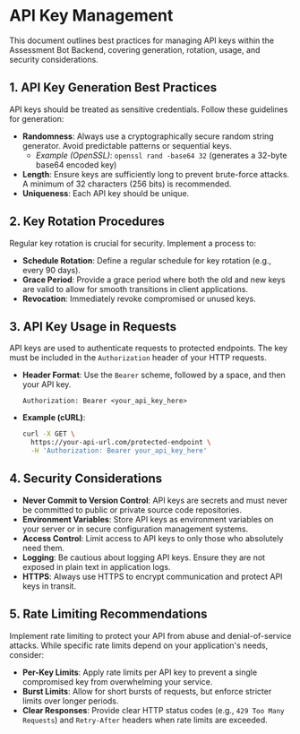 # API Key Management

This document outlines best practices for managing API keys within the Assessment Bot Backend, covering generation, rotation, usage, and security considerations.

## 1. API Key Generation Best Practices

API keys should be treated as sensitive credentials. Follow these guidelines for generation:

- **Randomness**: Always use a cryptographically secure random string generator. Avoid predictable patterns or sequential keys.
  - _Example (OpenSSL)_: `openssl rand -base64 32` (generates a 32-byte base64 encoded key)
- **Length**: Ensure keys are sufficiently long to prevent brute-force attacks. A minimum of 32 characters (256 bits) is recommended.
- **Uniqueness**: Each API key should be unique.

## 2. Key Rotation Procedures

Regular key rotation is crucial for security. Implement a process to:

- **Schedule Rotation**: Define a regular schedule for key rotation (e.g., every 90 days).
- **Grace Period**: Provide a grace period where both the old and new keys are valid to allow for smooth transitions in client applications.
- **Revocation**: Immediately revoke compromised or unused keys.

## 3. API Key Usage in Requests

API keys are used to authenticate requests to protected endpoints. The key must be included in the `Authorization` header of your HTTP requests.

- **Header Format**: Use the `Bearer` scheme, followed by a space, and then your API key.

  ```
  Authorization: Bearer <your_api_key_here>
  ```

- **Example (cURL)**:

  ```bash
  curl -X GET \
    https://your-api-url.com/protected-endpoint \
    -H 'Authorization: Bearer your_api_key_here'
  ```

## 4. Security Considerations

- **Never Commit to Version Control**: API keys are secrets and must never be committed to public or private source code repositories.
- **Environment Variables**: Store API keys as environment variables on your server or in secure configuration management systems.
- **Access Control**: Limit access to API keys to only those who absolutely need them.
- **Logging**: Be cautious about logging API keys. Ensure they are not exposed in plain text in application logs.
- **HTTPS**: Always use HTTPS to encrypt communication and protect API keys in transit.

## 5. Rate Limiting Recommendations

Implement rate limiting to protect your API from abuse and denial-of-service attacks. While specific rate limits depend on your application's needs, consider:

- **Per-Key Limits**: Apply rate limits per API key to prevent a single compromised key from overwhelming your service.
- **Burst Limits**: Allow for short bursts of requests, but enforce stricter limits over longer periods.
- **Clear Responses**: Provide clear HTTP status codes (e.g., `429 Too Many Requests`) and `Retry-After` headers when rate limits are exceeded.
